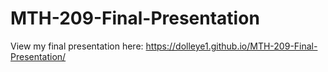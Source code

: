# MTH-209-Final-Presentation
View my final presentation here: https://dolleye1.github.io/MTH-209-Final-Presentation/
